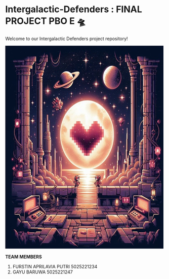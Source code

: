 # Intergalactic-Defenders : FINAL PROJECT PBO E 🛸
Welcome to our Intergalactic Defenders project repository!

![Alt Text](https://github.com/furstinvia/Intergalactic-Defenders-FP/blob/b3a2040052dd93cab60159e6af98afdf496e0eeb/IntergalacticDefendersPROGRESS/game/res/lovespace.jpeg)

**TEAM MEMBERS** 
1. FURSTIN APRILAVIA PUTRI 5025221234 
2. GAYU BARUWA 5025221247
